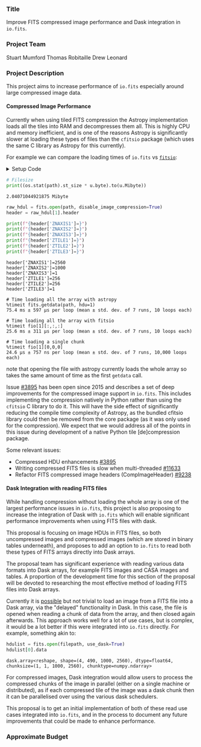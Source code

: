### Title
Improve FITS compressed image performance and Dask integration in `io.fits`.

### Project Team
Stuart Mumford
Thomas Robitaille
Drew Leonard

### Project Description

This project aims to increase performance of `io.fits` especially around large
compressed image data.

#### Compressed Image Performance

Currently when using tiled FITS compression the Astropy implementation loads
all the tiles into RAM and decompresses them all.
This is highly CPU and memory inefficient, and is one of the reasons Astropy is
significantly slower at loading these types of files than the `cfitsio` package
(which uses the same C library as Astropy for this currently).

For example we can compare the loading times of `io.fits` vs [`fitsio`](https://github.com/esheldon/fitsio):

<details>
<summary>Setup Code</summary>

```python
import os
from pathlib import Path

import fitsio
from astropy.io import fits
import astropy.units as u

filename = "VISP_2022_06_17T19_17_52_516_00630205_U_BLQRA_L1.fits"
path = Path("~/dkist_data/BLQRA").expanduser() / filename

fio = fitsio.FITS(path)
```

</details>

```python
# Filesize
print((os.stat(path).st_size * u.byte).to(u.Mibyte))
```
```
2.04071044921875 Mibyte
```

```python
raw_hdul = fits.open(path, disable_image_compression=True)
header = raw_hdul[1].header

print(f"{header['ZNAXIS1']=}")
print(f"{header['ZNAXIS2']=}")
print(f"{header['ZNAXIS3']=}")
print(f"{header['ZTILE1']=}")
print(f"{header['ZTILE2']=}")
print(f"{header['ZTILE3']=}")
```
```
header['ZNAXIS1']=2560
header['ZNAXIS2']=1000
header['ZNAXIS3']=1
header['ZTILE1']=256
header['ZTILE2']=256
header['ZTILE3']=1
```

```
# Time loading all the array with astropy
%timeit fits.getdata(path, hdu=1)
75.4 ms ± 597 µs per loop (mean ± std. dev. of 7 runs, 10 loops each)

# Time loading all the array with fitsio
%timeit fio[1][:,:,:]
25.6 ms ± 311 µs per loop (mean ± std. dev. of 7 runs, 10 loops each)

# Time loading a single chunk
%timeit fio[1][0,0,0]
24.6 µs ± 757 ns per loop (mean ± std. dev. of 7 runs, 10,000 loops each)
```

note that opening the file with astropy currently loads the whole array
so takes the same amount of time as the first `getdata` call.

Issue [#3895](https://github.com/astropy/astropy/issues/3895) has been open
since 2015 and describes a set of deep improvements for the compressed image
support in `io.fits`. This includes implementing the compression natively in
Python rather than using the `cfitsio` C library to do it. This will have the
side effect of significantly reducing the compile time complexity of Astropy, as
the bundled cfitsio library could then be removed from the core package (as it
was only used for the compression). We expect that we would address all of the
points in this issue during development of a native Python tile [de]compression
package.

Some relevant issues:

* Compressed HDU enhancements [#3895](https://github.com/astropy/astropy/issues/3895)
* Writing compressed FITS files is slow when multi-threaded [#11633](https://github.com/astropy/astropy/issues/11633)
* Refactor FITS compressed image headers (CompImageHeader) [#9238](https://github.com/astropy/astropy/issues/9238)


#### Dask Integration with reading FITS files

While handling compression without loading the whole array is one of the largest
performance issues in `io.fits`, this project is also proposing to increase the
integration of Dask with `io.fits` which will enable significant performance
improvements when using FITS files with dask.

This proposal is focusing on image HDUs in FITS files, so both uncompressed
images and compressed images (which are stored in binary tables underneath), and
proposes to add an option to `io.fits` to read both these types of FITS arrays
directly into Dask arrays.

The proposal team has significant experience with reading various data
formats into Dask arrays, for example FITS images and CASA images and tables.
A proportion of the development time for this section of the proposal will be
devoted to researching the most effective method of loading FITS files into Dask
arrays.

Currently it is
[possible](https://github.com/sunpy/sunpy/issues/2715#issuecomment-413286821)
but not trivial to load an image from a FITS file into a Dask array, via the
"delayed"
functionality in Dask. In this case, the file is opened when reading a chunk of
data from the array, and then closed again afterwards.
This approach works well for a lot of use cases, but is complex, it would be a
lot better if this were integrated into `io.fits` directly. For example, something akin to:

```python
hdulist = fits.open(filepath, use_dask=True)
hdulist[0].data
```
```
dask.array<reshape, shape=(4, 490, 1000, 2560), dtype=float64, chunksize=(1, 1, 1000, 2560), chunktype=numpy.ndarray>
```


For compressed images, Dask integration would allow users to process the
compressed chunks of the image in parallel (either on a single machine or
distributed), as if each compressed tile of the image was a dask chunk then it
can be parallelised over using the various dask schedulers.

This proposal is to get an initial implementation of both of these read use
cases integrated into `io.fits`, and in the process to document any future
improvements that could be made to enhance performance.

### Approximate Budget
